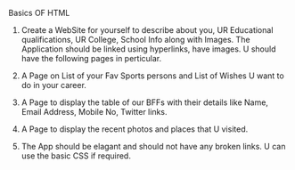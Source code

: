 Basics OF HTML

1.  Create a WebSite for yourself to describe about you, UR Educational qualifications, UR College, School Info along with Images. The Application should be linked       using hyperlinks, have images. U should have the following pages in perticular.

2.  A Page on List of your Fav Sports persons and List of Wishes U want to do in your career.

3.  A Page to display the table of our BFFs with their details like Name, Email Address, Mobile No, Twitter links.

4.  A Page to display the recent photos and places that U visited.

5.  The App should be elagant and should not have any broken links. U can use the basic CSS if required.
